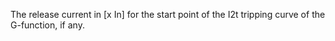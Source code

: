 The release current in [x In] for the start point of the I2t tripping curve of the G-function, if any.
